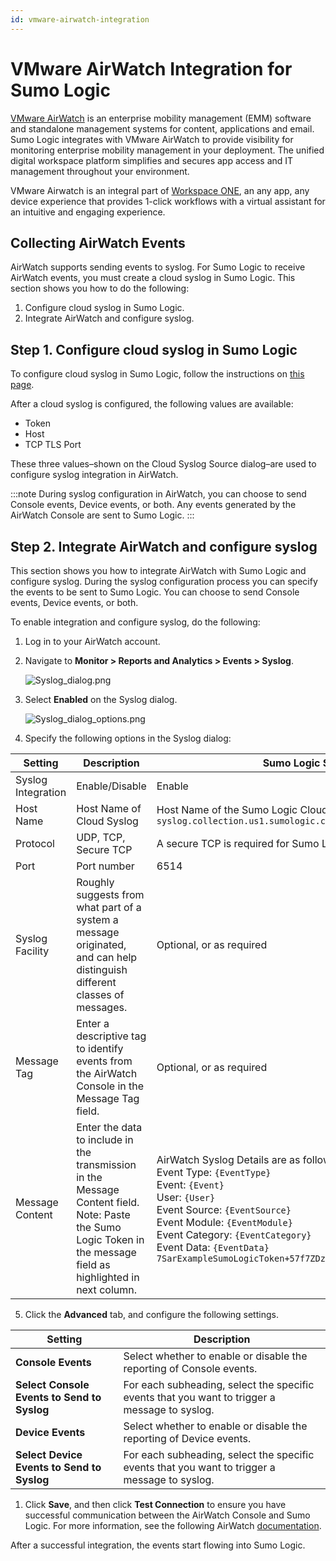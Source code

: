 ```yaml
---
id: vmware-airwatch-integration
---
```


# VMware AirWatch Integration for Sumo Logic

[VMware AirWatch](https://www.air-watch.com/ "https://www.air-watch.com/") is an enterprise mobility management (EMM) software and standalone management systems for content, applications and email. Sumo Logic integrates with VMware AirWatch to provide visibility for monitoring enterprise mobility management in your deployment. The unified digital workspace platform simplifies and secures app access and IT management throughout your environment.

VMware Airwatch is an integral part of [Workspace ONE](https://www.air-watch.com/why-workspace-one-airwatch/), an any app, any device experience that provides 1-click workflows with a virtual assistant for an intuitive and engaging experience.

## Collecting AirWatch Events

AirWatch supports sending events to syslog. For Sumo Logic to receive AirWatch events, you must create a cloud syslog in Sumo Logic. This section shows you how to do the following:

1. Configure cloud syslog in Sumo Logic.
1. Integrate AirWatch and configure syslog.

## Step 1. Configure cloud syslog in Sumo Logic

To configure cloud syslog in Sumo Logic, follow the instructions on [this page](/docs/send-data/sources/hosted-collectors/cloud-syslog-source).

After a cloud syslog is configured, the following values are available:

 * Token 
 * Host 
 * TCP TLS Port

These three values–shown on the Cloud Syslog Source dialog–are used to configure syslog integration in AirWatch. 

:::note
During syslog configuration in AirWatch, you can choose to send Console events, Device events, or both. Any events generated by the AirWatch Console are sent to Sumo Logic.
:::

## Step 2. Integrate AirWatch and configure syslog

This section shows you how to integrate AirWatch with Sumo Logic and configure syslog. During the syslog configuration process you can specify the events to be sent to Sumo Logic. You can choose to send Console events, Device events, or both.

To enable integration and configure syslog, do the following:

1. Log in to your AirWatch account.
1. Navigate to **Monitor \> Reports and Analytics \> Events \> Syslog**.

    ![Syslog_dialog.png](/img/send-data/Syslog_dialog.png)

1. Select **Enabled** on the Syslog dialog.

    ![Syslog_dialog_options.png](/img/send-data/Syslog_dialog_options.png)

1. Specify the following options in the Syslog dialog:

| Setting | Description | Sumo Logic Specific Value |
|--|--|--|
| Syslog Integration | Enable/Disable | Enable | 
| Host Name | Host Name of Cloud Syslog | Host Name of the Sumo Logic Cloud Syslog:<br/>`syslog.collection.us1.sumologic.com` |
| Protocol | UDP, TCP, Secure TCP | A secure TCP is required for Sumo Logic  | 
| Port | Port number | 6514 | 
| Syslog Facility | Roughly suggests from what part of a system a message originated, and can help distinguish different classes of messages. | Optional, or as required | 
| Message Tag | Enter a descriptive tag to identify events from the AirWatch Console in the Message Tag field. | Optional, or as required | 
| Message Content | Enter the data to include in the transmission in the Message Content field.<br/>Note: Paste the Sumo Logic Token in the message field as highlighted in next column. | AirWatch Syslog Details are as follows:<br/>Event Type: `{EventType}`<br/>Event: `{Event}`<br/>User: `{User}`<br/>Event Source: `{EventSource}`<br/>Event Module: `{EventModule}`<br/>Event Category: `{EventCategory}`<br/>Event Data: `{EventData} 7SarExampleSumoLogicToken+57f7ZDzI4aDN29uOy0vPj6x9z6tkwH6KBtS@41123` |

5. Click the **Advanced** tab, and configure the following settings.

| Setting | Description |
|--|--|
| **Console Events** | Select whether to enable or disable the reporting of Console events. |
| **Select Console Events to Send to Syslog** | For each subheading, select the specific events that you want to trigger a message to syslog. |
| **Device Events** | Select whether to enable or disable the reporting of Device events. |
| **Select Device Events to Send to Syslog**  | For each subheading, select the specific events that you want to trigger a message to syslog. |

1. Click **Save**, and then click **Test Connection** to ensure you have successful communication between the AirWatch Console and Sumo Logic. For more information, see the following AirWatch [documentation](https://docs.vmware.com/en/VMware-AirWatch/9.3/vmware-airwatch-guides-93/GUID-AW93-Configure_Syslog.html).

After a successful integration, the events start flowing into Sumo Logic.

